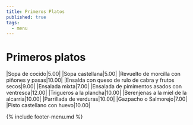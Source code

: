 ```yaml
---
title: Primeros Platos
published: true
tags:
  - menu
---
```


# Primeros platos

|Sopa de cocido|5.00|
|Sopa castellana|5.00|
|Revuelto de morcilla con piñones y pasas|10.00|
|Ensalda con queso de rulo de cabra y frutos secos|9.00|
|Ensalada mixta|7.00|
|Ensalada de pimimentos asados con ventresca|12.00|
|Trigueros a la plancha|10.00|
|Berenjenas a la miel de la alcarria|10.00|
|Parrillada de verduras|10.00|
|Gazpacho o Salmorejo|7.00|
|Pisto castellano con huevo|10.00|

{% include footer-menu.md %}
